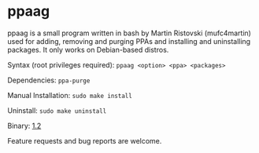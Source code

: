 # ppaag
ppaag is a small program written in bash by Martin Ristovski (mufc4martin) used for adding, removing and purging PPAs and installing and uninstalling packages. It only works on Debian-based distros.

Syntax (root privileges required):
``` ppaag <option> <ppa> <packages> ```

Dependencies:
``` ppa-purge ```

Manual Installation:
``` sudo make install ```

Uninstall:
``` sudo make uninstall ```

Binary:
[1.2](https://github.com/mufc4martin/ppaag/releases/download/1.2/ppaag_1.2-1.deb)

Feature requests and bug reports are welcome.
